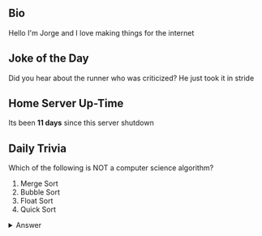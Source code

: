 ## Bio

Hello I'm Jorge and I love making things for the internet

## Joke of the Day

Did you hear about the runner who was criticized? He just took it in stride

## Home Server Up-Time

Its been **11 days** since this server shutdown


## Daily Trivia

Which of the following is NOT a computer science algorithm?
 1. Merge Sort
 2. Bubble Sort
 3. Float Sort
 4. Quick Sort

<details>
  <summary>Answer</summary>
  Float Sort
</details>
